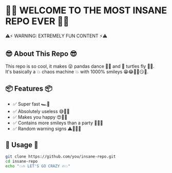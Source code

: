 # 🚀🌈 WELCOME TO THE MOST INSANE REPO EVER 🌈🚀

⚠️⚡ WARNING: EXTREMELY FUN CONTENT ⚡⚠️

## 😎 About This Repo 😎

This repo is so cool, it makes 😜 pandas dance 💃🕺 and 🐢 turtles fly 🚀✨.  
It's basically a 💥 chaos machine 💥 with 1000% smileys 😁😂🤣🥳😏🤯.

## 📦 Features 📦

- ✅ Super fast 🏎️💨  
- ✅ Absolutely useless 😅🤷‍♂️  
- ✅ Makes you happy 😍🥰🤗  
- ✅ Contains more smileys than a party 🎉🎊🎈  
- ✅ Random warning signs ⚠️🚨🚧🛑  

## 🎯 Usage 🎯

```bash
git clone https://github.com/you/insane-repo.git
cd insane-repo
echo "💥🔥 LET'S GO CRAZY 🔥💥"
